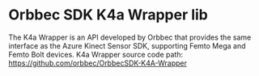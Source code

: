 # Orbbec SDK K4a Wrapper lib

The K4a Wrapper is an API developed by Orbbec that provides the same interface as the Azure Kinect Sensor SDK, supporting Femto Mega and Femto Bolt devices.
K4a Wrapper source code path: https://github.com/orbbec/OrbbecSDK-K4A-Wrapper
